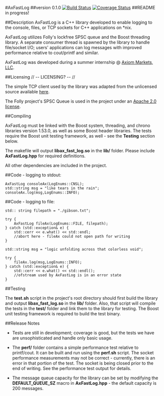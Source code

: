 #AxFastLog ##version 0.1.0[![Build Status](https://travis-ci.com/AxiomMarketsLLC/ax_fast_log.svg?token=FmsPdNsKBDiqMSBECJkv&branch=master)](https://travis-ci.com/AxiomMarketsLLC/ax_fast_log)[![Coverage Status](https://coveralls.io/repos/github/AxiomMarketsLLC/ax_fast_log/badge.svg?t=xnXCSn)](https://coveralls.io/github/AxiomMarketsLLC/ax_fast_log)##README in progress!##DescriptionAxFastLog is a C++ library developed to enable logging to the console, files, or TCP sockets for C++ applications on *nix.AxFastLog utilizes Folly's lockfree SPSC queue and the Boost threading library.  A separate consumer thread is spawned by the library to handle file/socket I/O; users' applications can log messages with improved performance relative to cout/printf and similar.AxFastLog was developed during a summer internship @ [Axiom Markets, LLC](http://axiommarkets.com).##Licensing// -- LICENSING? -- //  The simple TCP client used by the library was adapted from the unlicensed source available [here](http://www.binarytides.com/code-a-simple-socket-client-class-in-c/).The Folly project's SPSC Queue is used in the project under an [Apache 2.0 license](http://www.apache.org/licenses/license-2.0).##CompilingAxFastLog must be linked with the Boost system, threading, and chrono libraries version 1.53.0, as well as some Boost header libraries.  The tests require the Boost unit testing framework, as well - see the **Testing** section below.The makefile will output **libax\_fast_log.so** in the **lib/** folder.  Please include **AxFastLog.hpp** for required definitions.All other dependencies are included in the project.##Code - logging to stdout:		AxFastLog consoleAx(LogEnums::CNSL);	std::string msg = "like tears in the rain";	consoleAx.log(msg,LogEnums::INFO);##Code - logging to file:	std:: string filepath = "./gibson.txt";	try {		AxFastLog fileAx(LogEnums::FILE, filepath);	} catch (std::exception& e) {		std::cerr << e.what() << std::endl;		//abort here - fileAx could not open path for writing	}		std::string msg = "logic unfolding across that colorless void";		try {		fileAx.log(msg,LogEnums::INFO);	} catch (std::exception& e) {		std::cerr << e.what() << std::endl();		//ofstream used by AxFastLog is in an error state	}	##TestingThe **test.sh** script in the project's root directory should first build the library and output **libax\_fast_log.so** in the **lib/** folder.  Also, that script will compile the tests in the **test/** folder and link them to the library for testing.  The Boost unit testing framework is required to build the test binary. ##Release Notes* Tests are still in development; coverage is good, but the tests we have are unsophisticated and handle only basic usage.+ The **perf/** folder contains a simple performance test relative to printf/cout.  It can be built and run using the **perf.sh** script.  The socket performance measurements may not be correct - currently, there is an error in that portion of the test.  The socket is being closed prior to the end of writing.  See the performance test output for details.- The message queue capacity for the library can be set by modifying the **DEFAULT\_QUEUE\_SZ** macro in **AxFastLog.hpp** - the default capacity is 200 messages.  